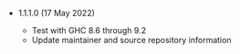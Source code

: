* 1.1.1.0 (17 May 2022)

    - Test with GHC 8.6 through 9.2
    - Update maintainer and source repository information
